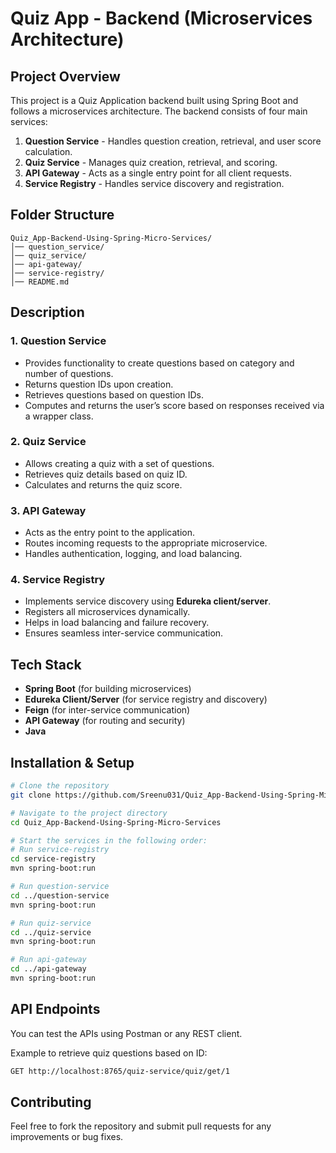 # Quiz App - Backend (Microservices Architecture)

## Project Overview
This project is a Quiz Application backend built using Spring Boot and follows a microservices architecture. The backend consists of four main services:

1. **Question Service** - Handles question creation, retrieval, and user score calculation.
2. **Quiz Service** - Manages quiz creation, retrieval, and scoring.
3. **API Gateway** - Acts as a single entry point for all client requests.
4. **Service Registry** - Handles service discovery and registration.

## Folder Structure
```
Quiz_App-Backend-Using-Spring-Micro-Services/
│── question_service/
│── quiz_service/
│── api-gateway/
│── service-registry/
│── README.md
```

## Description

### 1. Question Service
- Provides functionality to create questions based on category and number of questions.
- Returns question IDs upon creation.
- Retrieves questions based on question IDs.
- Computes and returns the user’s score based on responses received via a wrapper class.

### 2. Quiz Service
- Allows creating a quiz with a set of questions.
- Retrieves quiz details based on quiz ID.
- Calculates and returns the quiz score.

### 3. API Gateway
- Acts as the entry point to the application.
- Routes incoming requests to the appropriate microservice.
- Handles authentication, logging, and load balancing.

### 4. Service Registry
- Implements service discovery using **Edureka client/server**.
- Registers all microservices dynamically.
- Helps in load balancing and failure recovery.
- Ensures seamless inter-service communication.

## Tech Stack
- **Spring Boot** (for building microservices)
- **Edureka Client/Server** (for service registry and discovery)
- **Feign** (for inter-service communication)
- **API Gateway** (for routing and security)
- **Java**

## Installation & Setup

```sh
# Clone the repository
git clone https://github.com/Sreenu031/Quiz_App-Backend-Using-Spring-Micro-Services.git

# Navigate to the project directory
cd Quiz_App-Backend-Using-Spring-Micro-Services

# Start the services in the following order:
# Run service-registry
cd service-registry
mvn spring-boot:run

# Run question-service
cd ../question-service
mvn spring-boot:run

# Run quiz-service
cd ../quiz-service
mvn spring-boot:run

# Run api-gateway
cd ../api-gateway
mvn spring-boot:run
```

## API Endpoints
You can test the APIs using Postman or any REST client.

Example to retrieve quiz questions based on ID:
```sh
GET http://localhost:8765/quiz-service/quiz/get/1
```

## Contributing
Feel free to fork the repository and submit pull requests for any improvements or bug fixes.



